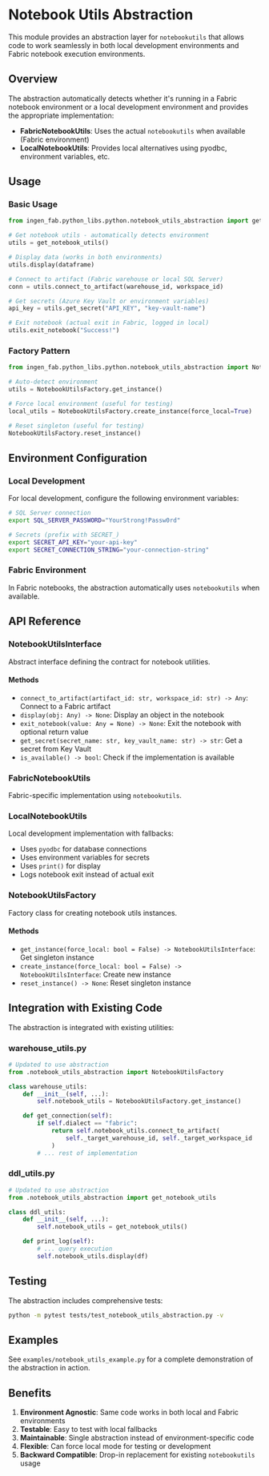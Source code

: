 # Notebook Utils Abstraction

This module provides an abstraction layer for `notebookutils` that allows code to work seamlessly in both local development environments and Fabric notebook execution environments.

## Overview

The abstraction automatically detects whether it's running in a Fabric notebook environment or a local development environment and provides the appropriate implementation:

- **FabricNotebookUtils**: Uses the actual `notebookutils` when available (Fabric environment)
- **LocalNotebookUtils**: Provides local alternatives using pyodbc, environment variables, etc.

## Usage

### Basic Usage

```python
from ingen_fab.python_libs.python.notebook_utils_abstraction import get_notebook_utils

# Get notebook utils - automatically detects environment
utils = get_notebook_utils()

# Display data (works in both environments)
utils.display(dataframe)

# Connect to artifact (Fabric warehouse or local SQL Server)
conn = utils.connect_to_artifact(warehouse_id, workspace_id)

# Get secrets (Azure Key Vault or environment variables)
api_key = utils.get_secret("API_KEY", "key-vault-name")

# Exit notebook (actual exit in Fabric, logged in local)
utils.exit_notebook("Success!")
```

### Factory Pattern

```python
from ingen_fab.python_libs.python.notebook_utils_abstraction import NotebookUtilsFactory

# Auto-detect environment
utils = NotebookUtilsFactory.get_instance()

# Force local environment (useful for testing)
local_utils = NotebookUtilsFactory.create_instance(force_local=True)

# Reset singleton (useful for testing)
NotebookUtilsFactory.reset_instance()
```

## Environment Configuration

### Local Development

For local development, configure the following environment variables:

```bash
# SQL Server connection
export SQL_SERVER_PASSWORD="YourStrong!Passw0rd"

# Secrets (prefix with SECRET_)
export SECRET_API_KEY="your-api-key"
export SECRET_CONNECTION_STRING="your-connection-string"
```

### Fabric Environment

In Fabric notebooks, the abstraction automatically uses `notebookutils` when available.

## API Reference

### NotebookUtilsInterface

Abstract interface defining the contract for notebook utilities.

#### Methods

- `connect_to_artifact(artifact_id: str, workspace_id: str) -> Any`: Connect to a Fabric artifact
- `display(obj: Any) -> None`: Display an object in the notebook
- `exit_notebook(value: Any = None) -> None`: Exit the notebook with optional return value
- `get_secret(secret_name: str, key_vault_name: str) -> str`: Get a secret from Key Vault
- `is_available() -> bool`: Check if the implementation is available

### FabricNotebookUtils

Fabric-specific implementation using `notebookutils`.

### LocalNotebookUtils

Local development implementation with fallbacks:

- Uses `pyodbc` for database connections
- Uses environment variables for secrets
- Uses `print()` for display
- Logs notebook exit instead of actual exit

### NotebookUtilsFactory

Factory class for creating notebook utils instances.

#### Methods

- `get_instance(force_local: bool = False) -> NotebookUtilsInterface`: Get singleton instance
- `create_instance(force_local: bool = False) -> NotebookUtilsInterface`: Create new instance
- `reset_instance() -> None`: Reset singleton instance

## Integration with Existing Code

The abstraction is integrated with existing utilities:

### warehouse_utils.py

```python
# Updated to use abstraction
from .notebook_utils_abstraction import NotebookUtilsFactory

class warehouse_utils:
    def __init__(self, ...):
        self.notebook_utils = NotebookUtilsFactory.get_instance()

    def get_connection(self):
        if self.dialect == "fabric":
            return self.notebook_utils.connect_to_artifact(
                self._target_warehouse_id, self._target_workspace_id
            )
        # ... rest of implementation
```

### ddl_utils.py

```python
# Updated to use abstraction
from .notebook_utils_abstraction import get_notebook_utils

class ddl_utils:
    def __init__(self, ...):
        self.notebook_utils = get_notebook_utils()

    def print_log(self):
        # ... query execution
        self.notebook_utils.display(df)
```

## Testing

The abstraction includes comprehensive tests:

```bash
python -m pytest tests/test_notebook_utils_abstraction.py -v
```

## Examples

See `examples/notebook_utils_example.py` for a complete demonstration of the abstraction in action.

## Benefits

1. **Environment Agnostic**: Same code works in both local and Fabric environments
2. **Testable**: Easy to test with local fallbacks
3. **Maintainable**: Single abstraction instead of environment-specific code
4. **Flexible**: Can force local mode for testing or development
5. **Backward Compatible**: Drop-in replacement for existing `notebookutils` usage
